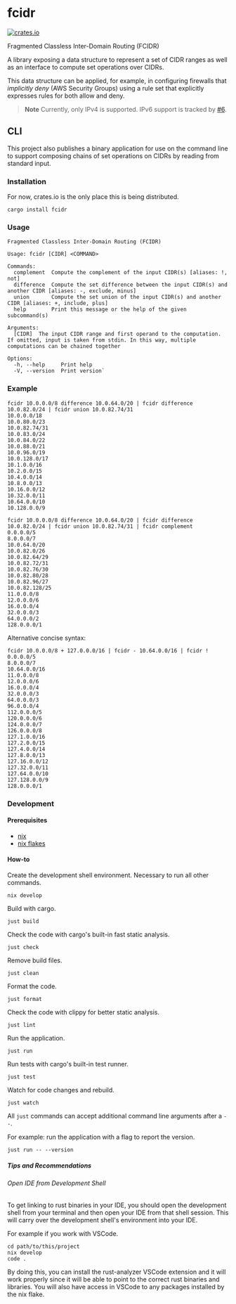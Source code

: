# fcidr

[![crates.io](https://img.shields.io/crates/v/fcidr)](https://crates.io/crates/fcidr)

Fragmented Classless Inter-Domain Routing (FCIDR)

A library exposing a data structure to represent a set of CIDR ranges as well
as an interface to compute set operations over CIDRs.

This data structure can be applied, for example, in configuring firewalls that
*implicitly deny* (AWS Security Groups) using a rule set that explicitly
expresses rules for both allow and deny.

> **Note**
> Currently, only IPv4 is supported. IPv6 support is tracked by [#6](https://github.com/nicholaschiasson/fcidr/issues/6).

## CLI

This project also publishes a binary application for use on the command line to
support composing chains of set operations on CIDRs by reading from standard
input.

### Installation

For now, crates.io is the only place this is being distributed.

```
cargo install fcidr
```

### Usage

```
Fragmented Classless Inter-Domain Routing (FCIDR)

Usage: fcidr [CIDR] <COMMAND>

Commands:
  complement  Compute the complement of the input CIDR(s) [aliases: !, not]
  difference  Compute the set difference between the input CIDR(s) and another CIDR [aliases: -, exclude, minus]
  union       Compute the set union of the input CIDR(s) and another CIDR [aliases: +, include, plus]
  help        Print this message or the help of the given subcommand(s)

Arguments:
  [CIDR]  The input CIDR range and first operand to the computation. If omitted, input is taken from stdin. In this way, multiple computations can be chained together

Options:
  -h, --help     Print help
  -V, --version  Print version`
```

### Example

```
fcidr 10.0.0.0/8 difference 10.0.64.0/20 | fcidr difference 10.0.82.0/24 | fcidr union 10.0.82.74/31
10.0.0.0/18
10.0.80.0/23
10.0.82.74/31
10.0.83.0/24
10.0.84.0/22
10.0.88.0/21
10.0.96.0/19
10.0.128.0/17
10.1.0.0/16
10.2.0.0/15
10.4.0.0/14
10.8.0.0/13
10.16.0.0/12
10.32.0.0/11
10.64.0.0/10
10.128.0.0/9
```

```
fcidr 10.0.0.0/8 difference 10.0.64.0/20 | fcidr difference 10.0.82.0/24 | fcidr union 10.0.82.74/31 | fcidr complement
0.0.0.0/5
8.0.0.0/7
10.0.64.0/20
10.0.82.0/26
10.0.82.64/29
10.0.82.72/31
10.0.82.76/30
10.0.82.80/28
10.0.82.96/27
10.0.82.128/25
11.0.0.0/8
12.0.0.0/6
16.0.0.0/4
32.0.0.0/3
64.0.0.0/2
128.0.0.0/1
```

Alternative concise syntax:

```
fcidr 10.0.0.0/8 + 127.0.0.0/16 | fcidr - 10.64.0.0/16 | fcidr !
0.0.0.0/5
8.0.0.0/7
10.64.0.0/16
11.0.0.0/8
12.0.0.0/6
16.0.0.0/4
32.0.0.0/3
64.0.0.0/3
96.0.0.0/4
112.0.0.0/5
120.0.0.0/6
124.0.0.0/7
126.0.0.0/8
127.1.0.0/16
127.2.0.0/15
127.4.0.0/14
127.8.0.0/13
127.16.0.0/12
127.32.0.0/11
127.64.0.0/10
127.128.0.0/9
128.0.0.0/1
```

### Development

#### Prerequisites

- [nix](https://nixos.org/download.html)
- [nix flakes](https://nixos.wiki/wiki/Flakes#Enable_flakes)

#### How-to

Create the development shell environment. Necessary to run all other commands.

```shell
nix develop
```

Build with cargo.

```shell
just build
```

Check the code with cargo's built-in fast static analysis.

```shell
just check
```

Remove build files.

```shell
just clean
```

Format the code.

```shell
just format
```

Check the code with clippy for better static analysis.

```shell
just lint
```

Run the application.

```shell
just run
```

Run tests with cargo's built-in test runner.

```shell
just test
```

Watch for code changes and rebuild.

```shell
just watch
```

All `just` commands can accept additional command line arguments after a `--`.

For example: run the application with a flag to report the version.

```shell
just run -- --version
```

##### Tips and Recommendations

###### Open IDE from Development Shell

To get linking to rust binaries in your IDE, you should open the development shell from your terminal and then open your IDE
from that shell session. This will carry over the development shell's environment into your IDE.

For example if you work with VSCode.

```shell
cd path/to/this/project
nix develop
code .
```

By doing this, you can install the rust-analyzer VSCode extension and it will work properly since it will be able to point to
the correct rust binaries and libraries. You will also have access in VSCode to any packages installed by the nix flake.

